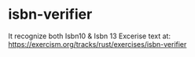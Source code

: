 # isbn-verifier
 It recognize both Isbn10 & Isbn 13
 Excerise text at: https://exercism.org/tracks/rust/exercises/isbn-verifier
